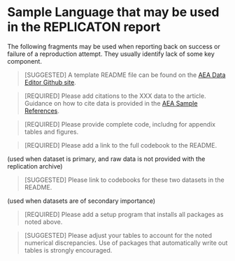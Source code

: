 # Sample Language that may be used in the REPLICATON report

The following fragments may be used when reporting back on success or failure of a reproduction attempt. They usually identify lack of some key component.

> [SUGGESTED] A template README file can be found on the [AEA Data Editor Github site](https://aeadataeditor.github.io/aea-de-guidance/template-README.html).

> [REQUIRED] Please add citations to the XXX data to the article. Guidance on how to cite data is provided in the [AEA Sample References](https://www.aeaweb.org/journals/policies/sample-references).

> [REQUIRED] Please provide complete code, includng for appendix tables and figures. 

> [REQUIRED] Please add a link to the full codebook to the README.

(used when dataset is primary, and raw data is not provided with the replication archive)

> [SUGGESTED] Please link to codebooks for these two datasets in the README.

(used when datasets are of secondary importance)

> [REQUIRED] Please add a setup program that installs all packages as noted above. 

> [SUGGESTED] Please adjust your tables to account for the noted numerical discrepancies. Use of packages that automatically write out tables is strongly encouraged.
